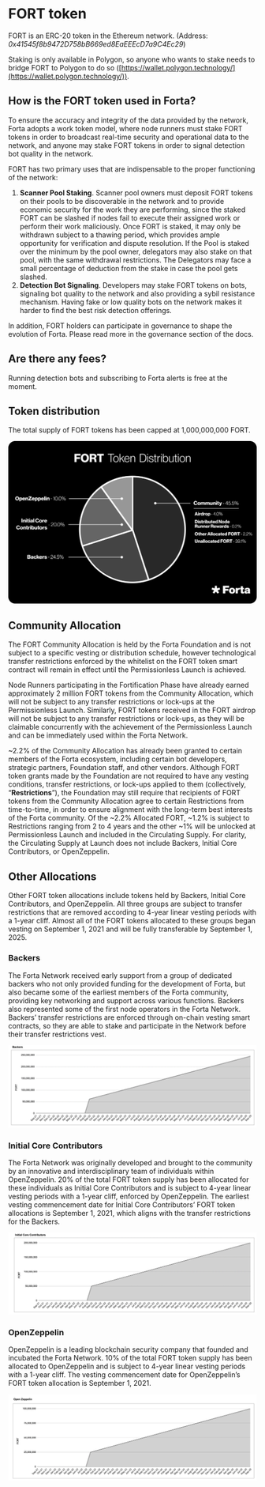# FORT token

FORT is an ERC-20 token in the Ethereum network. (Address: *0x41545f8b9472D758bB669ed8EaEEEcD7a9C4Ec29*)

Staking is only available in Polygon, so anyone who wants to stake needs to bridge FORT to Polygon to do so ([https://wallet.polygon.technology/](https://wallet.polygon.technology/)).  

## How is the FORT token used in Forta?

To ensure the accuracy and integrity of the data provided by the network, Forta adopts a work token model, where node runners must stake FORT tokens in order to broadcast real-time security and operational data to the network, and anyone may stake FORT tokens in order to signal detection bot quality in the network.

FORT has two primary uses that are indispensable to the proper functioning of the network:

1. **Scanner Pool Staking**. Scanner pool owners must deposit FORT tokens on their pools to be discoverable in the network and to provide economic security for the work they are performing, since the staked FORT can be slashed if nodes fail to execute their assigned work or perform their work maliciously. Once FORT is staked, it may only be withdrawn subject to a thawing period, which provides ample opportunity for verification and dispute resolution. If the Pool is staked over the minimum by the pool owner, delegators may also stake on that pool, with the same withdrawal restrictions. The Delegators may face a small percentage of deduction from the stake in case the pool gets slashed.
2. **Detection Bot Signaling**. Developers may stake FORT tokens on bots, signaling bot quality to the network and also providing a sybil resistance mechanism. Having fake or low quality bots on the network makes it harder to find the best risk detection offerings.

In addition, FORT holders can participate in governance to shape the evolution of Forta. Please read more in the governance section of the docs.

## Are there any fees?

Running detection bots and subscribing to Forta alerts is free at the moment.

## Token distribution

The total supply of FORT tokens has been capped at 1,000,000,000 FORT.

![FORT Token Distribution](token-distribution.png)

## Community Allocation

The FORT Community Allocation is held by the Forta Foundation and is not subject to a specific vesting or distribution schedule, however technological transfer restrictions enforced by the whitelist on the FORT token smart contract will remain in effect until the Permissionless Launch is achieved. 

Node Runners participating in the Fortification Phase have already earned approximately 2 million FORT tokens from the Community Allocation, which will not be subject to any transfer restrictions or lock-ups at the Permissionless Launch. Similarly, FORT tokens received in the FORT airdrop will not be subject to any transfer restrictions or lock-ups, as they will be claimable concurrently with the achievement of the Permissionless Launch and can be immediately used within the Forta Network. 

~2.2% of the Community Allocation has already been granted to certain members of the Forta ecosystem, including certain bot developers, strategic partners, Foundation staff, and other vendors. Although FORT token grants made by the Foundation are not required to have any vesting conditions, transfer restrictions, or lock-ups applied to them (collectively, “**Restrictions**”), the Foundation may still require that recipients of FORT tokens from the Community Allocation agree to certain Restrictions from time-to-time, in order to ensure alignment with the long-term best interests of the Forta community. Of the ~2.2% Allocated FORT, ~1.2% is subject to Restrictions ranging from 2 to 4 years and the other ~1% will be unlocked at Permissionless Launch and included in the Circulating Supply. For clarity, the Circulating Supply at Launch does not include Backers, Initial Core Contributors, or OpenZeppelin.

## Other Allocations

Other FORT token allocations include tokens held by Backers, Initial Core Contributors, and OpenZeppelin. All three groups are subject to transfer restrictions that are removed according to 4-year linear vesting periods with a 1-year cliff. Almost all of the FORT tokens allocated to these groups began vesting on September 1, 2021 and will be fully transferable by September 1, 2025.

### Backers

The Forta Network received early support from a group of dedicated backers who not only provided funding for the development of Forta, but also became some of the earliest members of the Forta community, providing key networking and support across various functions. Backers also represented some of the first node operators in the Forta Network. Backers’ transfer restrictions are enforced through on-chain vesting smart contracts, so they are able to stake and participate in the Network before their transfer restrictions vest.

![Backers Allocation](backers-allocation.png)

### Initial Core Contributors

The Forta Network was originally developed and brought to the community by an innovative and interdisciplinary team of individuals within OpenZeppelin. 20% of the total FORT token supply has been allocated for these individuals as Initial Core Contributors and is subject to 4-year linear vesting periods with a 1-year cliff, enforced by OpenZeppelin. The earliest vesting commencement date for Initial Core Contributors’ FORT token allocations is September 1, 2021, which aligns with the transfer restrictions for the Backers.

![Initial Core Contributors Allocation](initial-core-contributors-alloc.png)

### OpenZeppelin

OpenZeppelin is a leading blockchain security company that founded and incubated the Forta Network. 10% of the total FORT token supply has been allocated to OpenZeppelin and is subject to 4-year linear vesting periods with a 1-year cliff. The vesting commencement date for OpenZeppelin’s FORT token allocation is September 1, 2021. 

![OpenZeppelin Allocation](open-zeppelin-allocation.png)